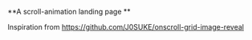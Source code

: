 **A scroll-animation landing page **

Inspiration from https://github.com/J0SUKE/onscroll-grid-image-reveal
